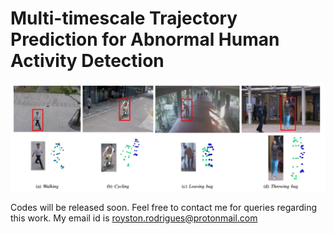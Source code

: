 # Multi-timescale Trajectory Prediction for Abnormal Human Activity Detection

![GitHub Logo](Image_Abnormal.PNG)

Codes will be released soon. Feel free to contact me for queries regarding this work. My email id is royston.rodrigues@protonmail.com
